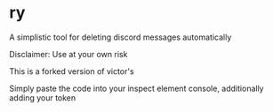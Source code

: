 # ry
A simplistic tool for deleting discord messages automatically

Disclaimer: Use at your own risk

This is a forked version of victor's

Simply paste the code into your inspect element console, additionally adding your token
